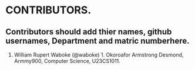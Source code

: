 # CONTRIBUTORS.
## Contributors should add thier names, github usernames, Department and matric numberhere.
<ol>
<li>William Rupert Waboke (@waboke)
1. Okoroafor Armstrong Desmond, Armmy900, Computer Science, U23CS1011. 
</ol>
